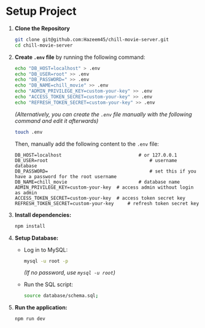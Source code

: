 # Setup Project

1. **Clone the Repository**

   ```bash
   git clone git@github.com:Hazeem45/chill-movie-server.git
   cd chill-movie-server
   ```

2. **Create `.env` file** by running the following command:

   ```bash
   echo "DB_HOST=localhost" > .env
   echo "DB_USER=root" >> .env
   echo "DB_PASSWORD=" >> .env
   echo "DB_NAME=chill_movie" >> .env
   echo "ADMIN_PRIVILEGE_KEY=custom-your-key" >> .env
   echo "ACCESS_TOKEN_SECRET=custom-your-key" >> .env
   echo "REFRESH_TOKEN_SECRET=custom-your-key" >> .env
   ```

   _(Alternatively, you can create the `.env` file manually with the following command and edit it afterwards)_

   ```bash
   touch .env
   ```

   Then, manually add the following content to the `.env` file:

   ```
   DB_HOST=localhost 							# or 127.0.0.1
   DB_USER=root 									# username database
   DB_PASSWORD= 									# set this if you have a password for the root username
   DB_NAME=chill_movie 							# database name
   ADMIN_PRIVILEGE_KEY=custom-your-key 	# access admin without login as admin
   ACCESS_TOKEN_SECRET=custom-your-key 	# access token secret key
   REFRESH_TOKEN_SECRET=custom-your-key 	# refresh token secret key
   ```

3. **Install dependencies:**

   ```bash
   npm install
   ```

4. **Setup Database:**

   -  Log in to MySQL:

      ```bash
      mysql -u root -p
      ```

      _(If no password, use `mysql -u root`)_

   -  Run the SQL script:

      ```bash
      source database/schema.sql;
      ```

5. **Run the application:**

   ```bash
   npm run dev
   ```
